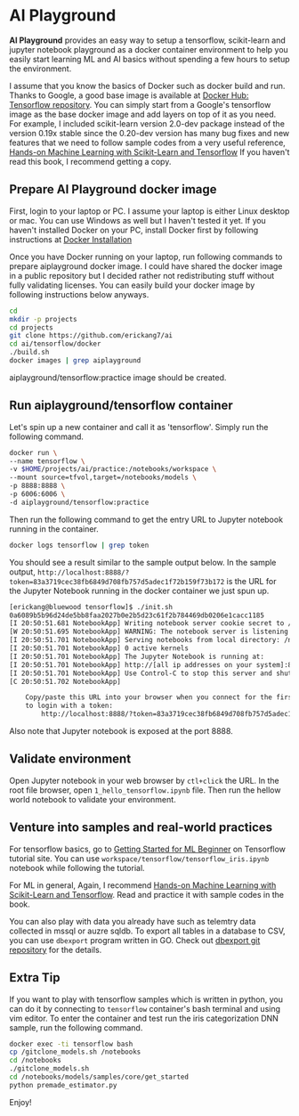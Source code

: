 # AI Playground

**AI Playground** provides an easy way to setup a tensorflow, scikit-learn and jupyter notebook playground as a docker container environment to help you easily start learning ML and AI basics without spending a few hours to setup the environment.

I assume that you know the basics of Docker such as docker build and run. Thanks to Google, a good base image is available at [Docker Hub: Tensorflow repository](https://hub.docker.com/r/tensorflow/tensorflow). You can simply start from a Google's tensorflow image as the base docker image and add layers on top of it as you need. For example, I included scikit-learn version 2.0-dev package instead of the version 0.19x stable since the 0.20-dev version has many bug fixes and new features that we need to follow sample codes from a very useful reference, [Hands-on Machine Learning with Scikit-Learn and Tensorflow](https://www.amazon.com/Hands-Machine-Learning-Scikit-Learn-TensorFlow/dp/1491962291/ref=sr_1_2?ie=UTF8&qid=1521836305&sr=8-2&keywords=hands-on+machine+learning+with+scikit-learn+%26+tensorflow) If you haven't read this book, I recommend getting a copy.

## Prepare AI Playground docker image
First, login to your laptop or PC. I assume your laptop is either Linux desktop or mac. You can use Windows as well but I haven't tested it yet.
If you haven't installed Docker on your PC, install Docker first by following instructions at [Docker Installation](https://docs.docker.com/install/)

Once you have Docker running on your laptop, run following commands to prepare aiplayground docker image. I could have shared the docker image in a public repository but I decided rather not redistributing stuff without fully validating licenses. You can easily build your docker image by following instructions below anyways.

```bash
cd
mkdir -p projects
cd projects
git clone https://github.com/erickang7/ai
cd ai/tensorflow/docker
./build.sh
docker images | grep aiplayground
```
aiplayground/tensorflow:practice image should be created.

## Run aiplayground/tensorflow container
Let's spin up a new container and call it as 'tensorflow'. Simply run the following command.

```bash
docker run \
--name tensorflow \
-v $HOME/projects/ai/practice:/notebooks/workspace \
--mount source=tfvol,target=/notebooks/models \
-p 8888:8888 \
-p 6006:6006 \
-d aiplayground/tensorflow:practice
```

Then run the following command to get the entry URL to Jupyter notebook running in the container.

```bash
docker logs tensorflow | grep token
```

You should see a result similar to the sample output below. In the sample output, ```http://localhost:8888/?token=83a3719cec38fb6849d708fb757d5adec1f72b159f73b172``` is the URL for the Jupyter Notebook running in the docker container we just spun up.

```bash
[erickang@bluewood tensorflow]$ ./init.sh
0a6089b5b96d24de5bb8faa2027b0e2b5d23c61f2b784469db0206e1cacc1185
[I 20:50:51.681 NotebookApp] Writing notebook server cookie secret to /root/.local/share/jupyter/runtime/notebook_cookie_secret
[W 20:50:51.695 NotebookApp] WARNING: The notebook server is listening on all IP addresses and not using encryption. This is not recommended.
[I 20:50:51.701 NotebookApp] Serving notebooks from local directory: /notebooks
[I 20:50:51.701 NotebookApp] 0 active kernels
[I 20:50:51.701 NotebookApp] The Jupyter Notebook is running at:
[I 20:50:51.701 NotebookApp] http://[all ip addresses on your system]:8888/?token=83a3719cec38fb6849d708fb757d5adec1f72b159f73b172
[I 20:50:51.701 NotebookApp] Use Control-C to stop this server and shut down all kernels (twice to skip confirmation).
[C 20:50:51.702 NotebookApp]

    Copy/paste this URL into your browser when you connect for the first time,
    to login with a token:
        http://localhost:8888/?token=83a3719cec38fb6849d708fb757d5adec1f72b159f73b172
```

Also note that Jupyter notebook is exposed at the port 8888.

## Validate environment
Open Jupyter notebook in your web browser by ```ctl+click``` the URL.
In the root file browser, open ```1_hello_tensorflow.ipynb``` file. Then run the hellow world notebook to validate your environment.

## Venture into samples and real-world practices
For tensorflow basics, go to [Getting Started for ML Beginner](https://www.tensorflow.org/get_started/get_started_for_beginners) on Tensorflow tutorial site. You can use ```workspace/tensorflow/tensorflow_iris.ipynb``` notebook while following the tutorial.

For ML in general, Again, I recommend [Hands-on Machine Learning with Scikit-Learn and Tensorflow](https://www.amazon.com/Hands-Machine-Learning-Scikit-Learn-TensorFlow/dp/1491962291/ref=sr_1_2?ie=UTF8&qid=1521836305&sr=8-2&keywords=hands-on+machine+learning+with+scikit-learn+%26+tensorflow). Read and practice it with sample codes in the book.

You can also play with data you already have such as telemtry data collected in mssql or auzre sqldb. To export all tables in a database to CSV, you can use ```dbexport``` program written in GO. Check out [dbexport git repository](https://github.com/erickang7/dbexport) for the details.

## Extra Tip
If you want to play with tensorflow samples which is written in python, you can do it by connecting to ```tensorflow``` container's bash terminal and using vim editor. To enter the container and test run the iris categorization DNN sample, run the following command.

```bash
docker exec -ti tensorflow bash
cp /gitclone_models.sh /notebooks
cd /notebooks
./gitclone_models.sh
cd /notebooks/models/samples/core/get_started
python premade_estimator.py
```

Enjoy!
